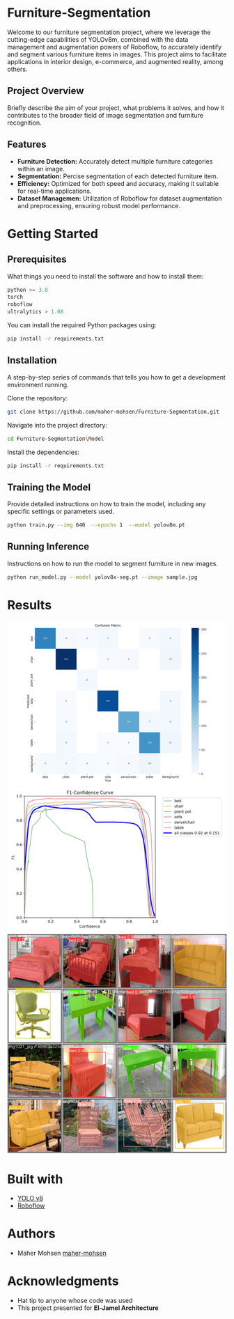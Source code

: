 # Furniture-Segmentation
Welcome to our furniture segmentation project, where we leverage the cutting-edge capabilities of YOLOv8m, combined with the data management and augmentation powers of Roboflow, to accurately identify and segment various furniture items in images. This project aims to facilitate applications in interior design, e-commerce, and augmented reality, among others.
## Project Overview
Briefly describe the aim of your project, what problems it solves, and how it contributes to the broader field of image segmentation and furniture recognition.
## Features
- <b>Furniture Detection:</b> Accurately detect multiple furniture categories within an image.
- <b>Segmentation:</b> Percise segmentation of each detected furniture item.
- <b>Efficiency:</b>  Optimized for both speed and accuracy, making it suitable for real-time applications.
- <b>Dataset Managemen:</b> Utilization of Roboflow for dataset augmentation and preprocessing, ensuring robust model performance.

# Getting Started
## Prerequisites
What things you need to install the software and how to install them:
```py
python >= 3.8
torch
roboflow
ultralytics > 1.08
```
You can install the required Python packages using:
```bash
pip install -r requirements.txt
```
## Installation
A step-by-step series of commands that tells you how to get a development environment running.

Clone the repository:
```bash
git clone https://github.com/maher-mohsen/Furniture-Segmentation.git
```
Navigate into the project directory:
```bash
cd Furniture-Segmentation\Model
```
Install the dependencies:
```bash
pip install -r requirements.txt
```
## Training the Model
Provide detailed instructions on how to train the model, including any specific settings or parameters used.
```bash
python train.py --img 640  --epochs 1  --model yolov8m.pt
```
## Running Inference
Instructions on how to run the model to segment furniture in new images.
```bash
python run_model.py --model yolov8x-seg.pt --image sample.jpg
```
# Results
![Confusion matrix VAl](/Model/runs/segment/val/confusion_matrix.png)
![MaskF1 Curve VAl](/Model/runs/segment/val/MaskF1_curve.png)
![Prediction example VAl](/Model/runs/segment/val/val_batch2_pred.jpg)

# Built with
- <a href="https://github.com/ultralytics/ultralytics"> YOLO v8</a>
- <a href="https://roboflow.com/">Roboflow</a>

# Authors
- Maher Mohsen <a href="https://github.com/maher-mohsen">maher-mohsen</a>

# Acknowledgments
- Hat tip to anyone whose code was used
- This project presented for <b>El-Jamel Architecture</b>